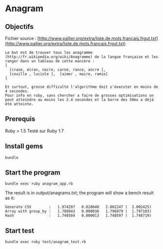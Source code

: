 # Anagram

## Objectifs

Fichier source : [http://www.pallier.org/extra/liste.de.mots.francais.frgut.txt](http://www.pallier.org/extra/liste.de.mots.francais.frgut.txt)

```
Le but est de trouver tous les anagramme (http://fr.wikipedia.org/wiki/Anagramme) de la langue française et les ranger dans un tableau de cette manière :
[
  [crane, écran, nacre, carne, rance, ancre ],  
  [couille , luciole ],  [aimer , maire, ramie]
]

Et surtout, grosse difficulté l'algorithme doit s'éxecuter en moins de 4 secondes.
Pour info en ruby, sans chercher a faire de grosses optimisations on peut atteindre au moins les 2.4 secondes et la barre des 50ms a déjà été atteinte.
```

## Prerequis

Ruby > 1.5
Testé sur Ruby 1.7

## Install gems

```shell
bundle
```

## Start the program

```shell
bundle exec ruby anagram_app.rb
```

The result is in output/anagrams.txt; the program will show a bench result as it:

```
Generate CSV        :   1.974207   0.028040   2.002247 (  2.002425)
Array with group_by :   1.788943   0.008036   1.796979 (  1.797103)
Hash                :   1.748584   0.000013   1.748597 (  1.748719)
```

## Start test

```shell
bundle exec ruby test/anagram_test.rb
```
